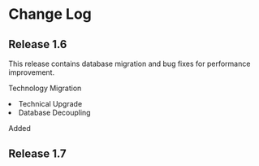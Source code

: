 # Change Log



## Release 1.6
This release contains database migration and bug fixes for performance improvement.

Technology Migration
<li>Technical Upgrade</li>
<li>Database Decoupling</li>

<p> Added

## Release 1.7
